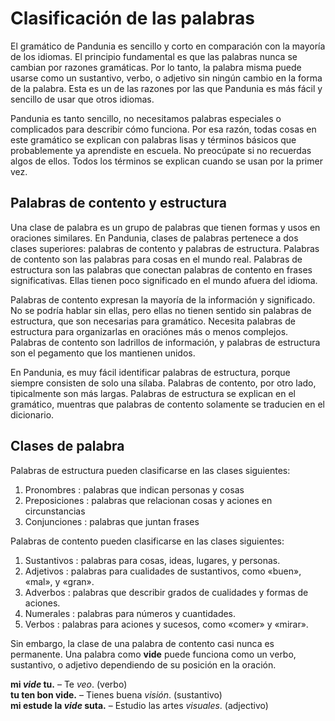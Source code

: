 # Clasificación de las palabras

El gramático de Pandunia es sencillo y corto en comparación con la mayoría de los idiomas.
El principio fundamental es que las palabras nunca se cambian por razones gramáticas.
Por lo tanto, la palabra misma puede usarse como un sustantivo, verbo, o adjetivo
sin ningún cambio en la forma de la palabra.
Esta es un de las razones por las que Pandunia es más fácil y sencillo de usar que otros idiomas.

Pandunia es tanto sencillo, no necesitamos palabras especiales o complicados para describir cómo funciona. 
Por esa razón, todas cosas en este gramático se explican con palabras lisas
y términos básicos que probablemente ya aprendiste en escuela.
No preocúpate si no recuerdas algos de ellos.
Todos los términos se explican cuando se usan por la primer vez.


## Palabras de contento y estructura

Una clase de palabra es un grupo de palabras que tienen formas y usos en oraciones similares.
En Pandunia, clases de palabras pertenece a dos clases superiores: palabras de contento y palabras de estructura.
Palabras de contento son las palabras para cosas en el mundo real.
Palabras de estructura son las palabras que conectan palabras de contento en frases significativas.
Ellas tienen poco significado en el mundo afuera del idioma.

Palabras de contento expresan la mayoría de la información y significado.
No se podría hablar sin ellas,
pero ellas no tienen sentido sin palabras de estructura,
que son necesarias para gramático.
Necesita palabras de estructura para organizarlas en oraciónes más o menos complejos.
Palabras de contento son ladrillos de información, y palabras de estructura son el pegamento que los mantienen unidos.

En Pandunia, es muy fácil identificar palabras de estructura, porque siempre consisten de solo una sílaba.
Palabras de contento, por otro lado, tipicalmente son más largas.
Palabras de estructura se explican en el gramático,
muentras que palabras de contento solamente se traducien en el dicionario.

## Clases de palabra

Palabras de estructura pueden clasificarse en las clases siguientes:

1. Pronombres : palabras que indican personas y cosas
2. Preposiciones : palabras que relacionan cosas y aciones en circunstancias
3. Conjunciones : palabras que juntan frases

Palabras de contento pueden clasificarse en las clases siguientes:

1. Sustantivos : palabras para cosas, ideas, lugares, y personas.
2. Adjetivos : palabras para cualidades de sustantivos, como «buen», «mal», y «gran».
3. Adverbos : palabras que describir grados de cualidades y formas de aciones.
4. Numerales : palabras para números y cuantidades.
5. Verbos : palabras para aciones y sucesos, como «comer» y «mirar».

Sin embargo, la clase de una palabra de contento casi nunca es permanente.
Una palabra como
**vide**
puede funciona como un verbo, sustantivo, o adjetivo
dependiendo de su posición en la oración.

**mi _vide_ tu.**
– Te _veo_. (verbo)  
**tu ten bon vide.**
– Tienes buena _visión_. (sustantivo)  
**mi estude la _vide_ suta.**
– Estudio las artes _visuales_. (adjectivo)

